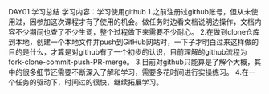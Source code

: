 DAY01 学习总结
学习内容：学习使用github
1.之前注册过github账号，但从未使用过，因参加这次课程才有了使用的机会。做任务时边看文档说明边操作，文档内容不少期间也查了不少生词，整个过程做下来需要不少耐心。
2.在做到clone仓库到本地，创建一个本地文件并push到GitHub网站时，一下子才明白过来这样做的目的是什么，才算是对github有了一个初步的认识，目前理解的github流程为fork-clone-commit-push-PR-merge。
3.目前对github只能算是了解个大概，其中的很多细节还需要不断深入了解和学习，需要多花时间进行实操练习。
4.在一个任务的驱动下，时间过的很快，继续拓展学习。